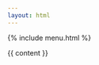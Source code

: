 ```yaml
---
layout: html
---
```


{% include menu.html %}

<main id="main-container" class="section {{ page.font_size }}">
  {{ content }}
</main>
